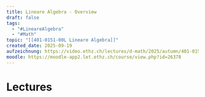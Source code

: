 ```yaml
---
title: Lineare Algebra - Overview
draft: false
tags:
  - "#LineareAlgebra"
  - "#Math"
topic: "[[401-0151-00L Lineare Algebra]]"
created_date: 2025-09-19
aufzeichnung: https://video.ethz.ch/lectures/d-math/2025/autumn/401-0151-00L
moodle: https://moodle-app2.let.ethz.ch/course/view.php?id=26378
---
```

# Lectures
